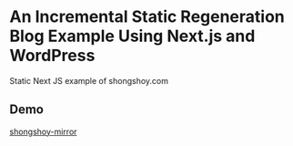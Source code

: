 # An Incremental Static Regeneration Blog Example Using Next.js and WordPress

Static Next JS example of shongshoy.com
## Demo

[shongshoy-mirror](https://next-wordpress-teal.vercel.app)